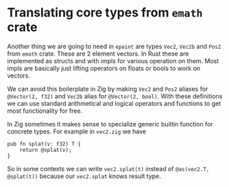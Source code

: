 # Translating core types from `emath` crate

Another thing we are going to need in `epaint` are types
`Vec2`, `Vec2b` and `Pos2` from `emath` crate.
These are 2 element vectors. In Rust these are implemented as structs
and with impls for various operation on them. Most impls are basically just lifting
operators on floats or bools to work on vectors.

We can avoid this boilerplate in Zig by making `Vec2` and `Pos2` aliases for `@Vector(2, f32)`
and `Vec2b` alias for `@Vector(2, bool)`. With these definitions we can use standard
arithmetical and logical operators and functions to get
most functionality for free.

In Zig sometimes it makes sense to specialize generic builtin function
for concrete types. For example in `vec2.zig` we have

```zig
pub fn splat(v: f32) T {
    return @splat(v);
}
```

So in some contexts we can write `vec2.splat(t)` instead of `@as(vec2.T, @splat(t))`
because our `vec2.splat` knows result type.
